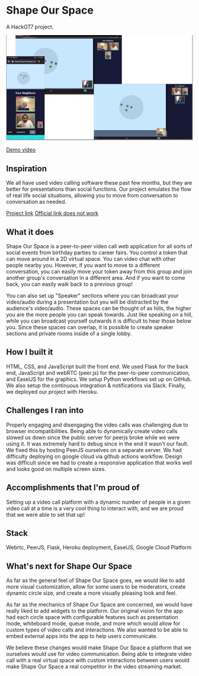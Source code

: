 # Shape Our Space
A HackGT7 project. 

![demo image](images/demo.png)

[Demo video](https://www.youtube.com/watch?v=xIP3Pz8olXU&feature=emb_title)

## Inspiration
We all have used video calling software these past few months, but they 
are better for presentations than social functions. Our project emulates 
the flow of real life social situations, allowing you to move from conversation 
to conversation as needed.

[Project link](https://shape-our-space.herokuapp.com)
[Official link does not work](shapeour.space)

## What it does
Shape Our Space is a peer-to-peer video call web application for all sorts of 
social events from birthday parties to career fairs. You control a token that 
can move around in a 2D virtual space. You can video chat with other people 
nearby you. However, if you want to move to a different conversation, you can 
easily move your token away from this group and join another group's conversation 
in a different area. And if you want to come back, you can easily walk back to 
a previous group!

You can also set up "Speaker" sections where you can broadcast your video/audio 
during a presentation but you will be distracted by the audience's video/audio. 
These spaces can be thought of as hills, the higher you are the more people you 
can speak towards. Just like speaking on a hill, while you can broadcast yourself 
outwards it is difficult to hear those below you. Since these spaces can overlap, 
it is possible to create speaker sections and private rooms inside of a single lobby.

## How I built it
HTML, CSS, and JavaScript built the front end. We used Flask for the back end, 
JavaScript and webRTC (peer.js) for the peer-to-peer communication, and EaselJS 
for the graphics. We setup Python workflows set up on GitHub. We also setup the 
continuous integration & notifications via Slack. Finally, we deployed our project 
with Heroku.

## Challenges I ran into
Properly engaging and disengaging the video calls was challenging due to browser 
incompatibilities. Being able to dynamically create video calls slowed us down since 
the public server for peerjs broke while we were using it. It was extremely hard to 
debug since in the end it wasn't our fault. We fixed this by hosting PeerJS ourselves 
on a separate server. We had difficulty deploying on google cloud via github actions 
workflow. Design was difficult since we had to create a responsive application that 
works well and looks good on multiple screen sizes.


## Accomplishments that I'm proud of

Setting up a video call platform with a dynamic number of people in a given video 
call at a time is a very cool thing to interact with, and we are proud that we were 
able to set that up!


## Stack
Webrtc, PeerJS, Flask, Heroku deployment, EaselJS, Google Cloud Platform

## What's next for Shape Our Space
As far as the general feel of Shape Our Space goes, we would like to add more visual 
customization, allow for some users to be moderators, create dynamic circle size, and 
create a more visually pleasing look and feel.

As far as the mechanics of Shape Our Space are concerned, we would have really liked to 
add widgets to the platform. Our original vision for the app had each circle space with 
configurable features such as presentation mode, whiteboard mode, queue mode, and more 
which would allow for custom types of video calls and interactions. We also wanted to be 
able to embed external apps into the app to help users communicate.

We believe these changes would make Shape Our Space a platform that we ourselves would 
use for video communication. Being able to integrate video call with a real virtual 
space with custom interactions between users would make Shape Our Space a real 
competitor in the video streaming market.
